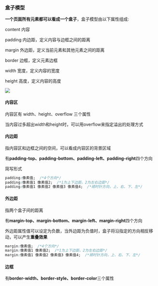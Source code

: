 ### 盒子模型

**一个页面所有元素都可以看成一个盒子**，盒子模型由以下属性组成:

content 内容

padding 内边距，定义内容与边框之间的距离

margin 外边距，定义当前元素和其他元素之间的距离

border 边框，定义元素边框

width 宽度，定义内容的宽度

height 高度，定义内容的高度

![](F:\CSS\盒子.jpg)

#### 内容区

内容区有 width、height、overflow 三个属性

当内容过多超出width和height时，可以用overflow来指定溢出的处理方式

#### 内边距

指内容区和边框之间的空间，可以看成内容区的背景区域

有**padding-top、padding-bottom、padding-left、padding-right**四个方向

简写形式

```css
padding:像素值;  /*4个方向*/
padding:像素值1 像素值2;  /*1为上下边距，2为左右边距*/
padding:像素值1 像素值2 像素值3 像素值4;  /*顺时针方向，上、右、下、左*/
```

#### 外边距

指两个盒子间的距离

有**margin-top、margin-bottom、margin-left、margin-right**四个方向

外边距属性值可以设定为负数，当外边距为负值时，盒子将沿指定的方向相反移动，可以产生**重叠效果**

```css
margin:像素值;  /*4个方向*/
margin:像素值1 像素值2;  /*1为上下边距，2为左右边距*/
margin:像素值1 像素值2 像素值3 像素值4;  /*顺时针方向，上、右、下、左*/
```

#### 边框

有**border-width、border-style、border-color**三个属性